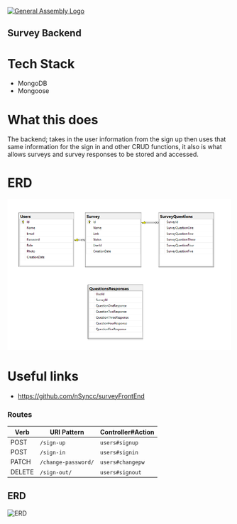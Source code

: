 [![General Assembly Logo](https://camo.githubusercontent.com/1a91b05b8f4d44b5bbfb83abac2b0996d8e26c92/687474703a2f2f692e696d6775722e636f6d2f6b6538555354712e706e67)](https://generalassemb.ly/education/web-development-immersive)

## Survey Backend


# Tech Stack

* MongoDB
* Mongoose

# What this does
  The backend; takes in the user information from the sign up then uses that same information for the sign in and other CRUD functions, it also is what allows surveys and survey responses to be stored and accessed.

# ERD

![ERD](./Survey-project-diagram.png)


# Useful links

- https://github.com/nSyncc/surveyFrontEnd

### Routes

| Verb   | URI Pattern            | Controller#Action |
|--------|------------------------|-------------------|
| POST   | `/sign-up`             | `users#signup`    |
| POST   | `/sign-in`             | `users#signin`    |
| PATCH  | `/change-password/`    | `users#changepw`  |
| DELETE | `/sign-out/`           | `users#signout`   |

## ERD

![ERD](/../../../../../desktop/Survey-project-diagram.png)